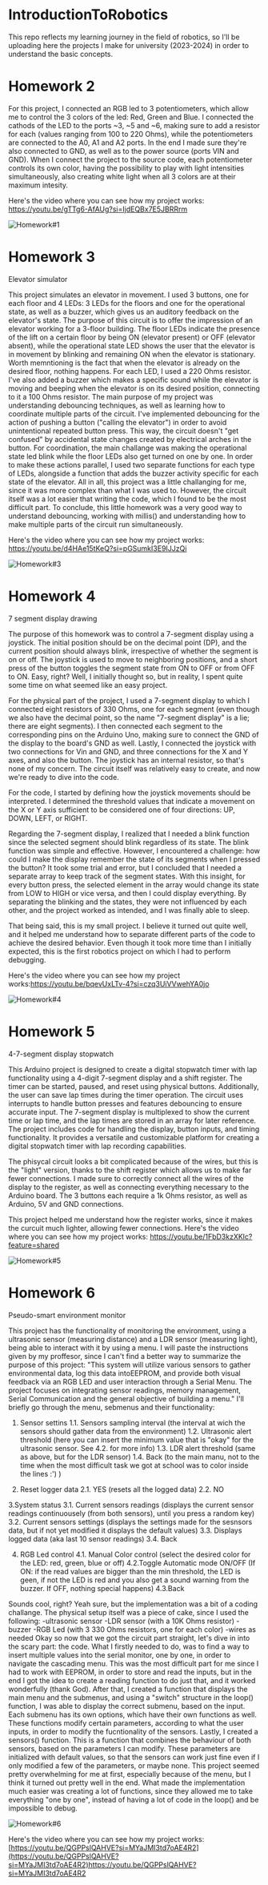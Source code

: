 # IntroductionToRobotics
This repo reflects my learning journey in the field of robotics, so I'll be uploading here the projects I make for university (2023-2024) in order to understand the basic concepts.

# Homework 2
For this project, I connected an RGB led to 3 potentiometers, which allow me to control the 3 colors of the led: Red, Green and Blue. 
I connected the cathods of the LED to the ports ~3, ~5 and ~6, making sure to add a resistor for each (values ranging from 100 to 220 Ohms), while the potentiometers are connected to the A0, A1 and A2 ports. In the end I made sure they're also connected to GND, as well as to the power source (ports VIN and GND).
When I connect the project to the source code, each potentiometer controls its own color, having the possibility to play with light intensities simultaneously, also creating white light when all 3 colors are at their maximum intesity.

Here's the video where you can see how my project works: https://youtu.be/gTTg6-AfAUg?si=IjdEQBx7E5JBRRrm


![Homework#1](https://github.com/emadrg/IntroductionToRobotics/assets/115634320/e217a64b-4cf8-46f6-9c12-9bf43fc8d5cd)


# Homework 3
Elevator simulator

  This project simulates an elevator in movement. I used 3 buttons, one for each floor and 4 LEDs: 3 LEDs for the floors and one for the operational state, as well as a buzzer, which gives us an auditory feedback on the elevator's state.
  The purpose of this circuit is to offer the impression of an elevator working for a 3-floor building. The floor LEDs indicate the presence of the lift on a certain floor by being ON (elevator present) or OFF (elevator absent), while the operational state LED shows the user that the elevator is in movement by blinking and remaining ON when the elevator is stationary. Worth memntioning is the fact that when the elevator is already on the desired floor, nothing happens. For each LED, I used a 220 Ohms resistor.
  I've also added a buzzer which makes a specific sound while the elevator is moving and beeping when the elevator is on its desired position, connecting to it a 100 Ohms resistor.
The main purpose of my project was understanding debouncing techniques, as well as learning how to coordinate multiple parts of the circuit.
  I've implemented debouncing for the action of pushing a button ("calling the elevator") in order to avoid unintentional repeated button press. This way, the circuit doesn't "get confused" by accidental state changes created by electrical arches in the button.
  For coordination, the main challange was making the operational state led blink while the floor LEDs also get turned on one by one. In order to make these actions parallel, I used two separate functions for each type of LEDs, alongside a function that adds the buzzer activity specific for each state of the elevator.
  All in all, this project was a little challanging for me, since it was more complex than what I was used to. However, the circuit itself was a lot easier that writing the code, which I found to be the most difficult part. 
  To conclude, this little homework was a very good way to understand debouncing, working with millis() and understanding how to make multiple parts of the circuit run simultaneously. 

Here's the video where you can see how my project works: https://youtu.be/d4HAe15tKeQ?si=pGSumkI3E9IJJzQi

![Homework#3](https://github.com/emadrg/IntroductionToRobotics/blob/main/Homework3_elevator_simulator.jpeg)


# Homework 4
7 segment display drawing

The purpose of this homework was to control a 7-segment display using a joystick. The initial position should be on the decimal point (DP), and the current position should always blink, irrespective of whether the segment is on or off. The joystick is used to move to neighboring positions, and a short press of the button toggles the segment state from ON to OFF or from OFF to ON. Easy, right? Well, I initially thought so, but in reality, I spent quite some time on what seemed like an easy project.

For the physical part of the project, I used a 7-segment display to which I connected eight resistors of 330 Ohms, one for each segment (even though we also have the decimal point, so the name "7-segment display" is a lie; there are eight segments). I then connected each segment to the corresponding pins on the Arduino Uno, making sure to connect the GND of the display to the board's GND as well. Lastly, I connected the joystick with two connections for Vin and GND, and three connections for the X and Y axes, and also the button. The joystick has an internal resistor, so that's none of my concern. The circuit itself was relatively easy to create, and now we're ready to dive into the code.

For the code, I started by defining how the joystick movements should be interpreted. I determined the threshold values that indicate a movement on the X or Y axis sufficient to be considered one of four directions: UP, DOWN, LEFT, or RIGHT. 

Regarding the 7-segment display, I realized that I needed a blink function since the selected segment should blink regardless of its state. The blink function was simple and effective. However, I encountered a challenge: how could I make the display remember the state of its segments when I pressed the button? It took some trial and error, but I concluded that I needed a separate array to keep track of the segment states. With this insight, for every button press, the selected element in the array would change its state from LOW to HIGH or vice versa, and then I could display everything. By separating the blinking and the states, they were not influenced by each other, and the project worked as intended, and I was finally able to sleep.

That being said, this is my small project. I believe it turned out quite well, and it helped me understand how to separate different parts of the code to achieve the desired behavior. Even though it took more time than I initially expected, this is the first robotics project on which I had to perform debugging.

Here's the video where you can see how my project works:https://youtu.be/bqevUxLTv-4?si=czq3UiVVwehYA0jo

![Homework#4](https://github.com/emadrg/IntroductionToRobotics/blob/main/homework4_7_segment_display_drawing.jpeg)




# Homework 5
4-7-segment display stopwatch

This Arduino project is designed to create a digital stopwatch timer with lap functionality using a 4-digit 7-segment display and a shift register. The timer can be started, paused, and reset using physical buttons. Additionally, the user can save lap times during the timer operation. The circuit uses interrupts to handle button presses and features debouncing to ensure accurate input. The 7-segment display is multiplexed to show the current time or lap time, and the lap times are stored in an array for later reference. The project includes code for handling the display, button inputs, and timing functionality. It provides a versatile and customizable platform for creating a digital stopwatch timer with lap recording capabilities.

The phisycal circuit looks a bit complicated because of the wires, but this is the "light" version, thanks to the shift register which allows us to make far fewer connections. I made sure to correctly connect all the wires of the display to the register, as well as connecting everything necessary to the Arduino board. The 3 buttons each require a 1k Ohms resistor, as well as Arduino, 5V and GND connections. 

This project helped me understand how the register works, since it makes the curcuit much lighter, allowing fewer connections. 
Here's the video where you can see how my project works: https://youtu.be/1FbD3kzXKlc?feature=shared

![Homework#5](https://github.com/emadrg/IntroductionToRobotics/blob/main/homework4_stopwatch.jpeg)


# Homework 6
Pseudo-smart environment monitor

This project has the functionality of monitoring the environment, using a ultrasonic sensor (measuring distance) and a LDR sensor (measuring light), being able to interact with it by using a menu. I will paste the instructions given by my proffesor, since I can't find a better way to summarize the purpose of this project: "This system will utilize various sensors to gather environmental data, log this data intoEEPROM, and provide both visual feedback via an RGB LED and user interaction through a Serial Menu.  The project focuses on integrating sensor readings, memory management, Serial Communication and the general objective of building a menu."
I'll briefly go through the menu, sebmenus and their functionality:

1. Sensor settins
	1.1. Sensors sampling interval (the interval at wich the sensors should gather data from the environment)
	1.2. Ultrasonic alert threshold (here you can insert the minimum value that is "okay" for the ultrasonic sensor. See 4.2. for more info)
	1.3. LDR alert threshold (same as above, but for the LDR sensor)
	1.4. Back (to the main manu, not to the time when the most difficult task we got at school was to color inside the lines :') )

2. Reset logger data
	2.1. YES (resets all the logged data)
	2.2. NO 

3.System status
	3.1. Current sensors readings (displays the current sensor readings continuousely (from both sensors), until you press a random key)
	3.2. Current sensors settings (displays the settings made for the sesnsors data, but if not yet modified it displays the default values)
	3.3. Displays logged data (aka last 10 sensor readings)
	3.4. Back

4. RGB Led control
	4.1. Manual Color control (select the desired color for the LED: red, green, blue or off)
	4.2.Toggle Automatic mode ON/OFF (If ON: if the read values are bigger than the min threshold, the LED is geen, if not the LED is red and you also get a sound warning from the buzzer. If OFF, nothing special happens)
	4.3.Back

Sounds cool, right? Yeah sure, but the implementation was a bit of a coding challange. The physical setup itself was a piece of cake, since I used the following:
-ultrasonic sensor
-LDR sensor (with a 10K Ohms resistor)
-buzzer
-RGB Led (with 3 330 Ohms resistors, one for each color)
-wires as needed
Okay so now that we got the circuit part straight, let's dive in into the scary part: the code.
What I firstly needed to do, was to find a way to insert multiple values into the serial monitor, one by one, in order to navigate the cascading menu. This was the most difficult part for me since I had to work with EEPROM, in order to store and read the inputs, but in the end I got the idea to create a reading function to do just that, and it worked wonderfully (thank God). After that, I created a function that displays the main menu and the submenus, and using a "switch" structure in the loop() function, I was able to display the correct submenu, based on the input. 
Each submenu has its own options, which have their own functions as well. These functions modify certain parameters, according to what the user inputs, in order to modify the fucntionality of the sensors.
Lastly, I created a sensors() function. This is a function that combines the behaviour of both sensors, based on the parameters I can modify. These parameters are initialized with default values, so that the sensors can work just fine even if I only modified a few of the parameters, or maybe none. 
This project seemed pretty overwhelming for me at first, especially because of the menu, but I think it turned out pretty well in the end. What made the implementation much easier was creating a lot of functions, since they allowed me to take everything "one by one", instead of having a lot of code in the loop() and be impossible to debug. 


![Homework#6](https://github.com/emadrg/IntroductionToRobotics/blob/main/Homework6_environment_motinor.jpeg)

Here's the video where you can see how my project works: [https://youtu.be/QGPPslQAHVE?si=MYaJMI3td7oAE4R2](https://youtu.be/QGPPslQAHVE?si=MYaJMI3td7oAE4R2)https://youtu.be/QGPPslQAHVE?si=MYaJMI3td7oAE4R2

